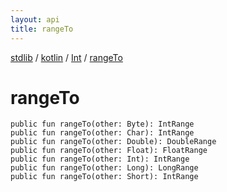 ```yaml
---
layout: api
title: rangeTo
---
```

[stdlib](../../index.html) / [kotlin](../index.html) / [Int](index.html) / [rangeTo](rangeTo.html)

# rangeTo

```
public fun rangeTo(other: Byte): IntRange
public fun rangeTo(other: Char): IntRange
public fun rangeTo(other: Double): DoubleRange
public fun rangeTo(other: Float): FloatRange
public fun rangeTo(other: Int): IntRange
public fun rangeTo(other: Long): LongRange
public fun rangeTo(other: Short): IntRange
```
